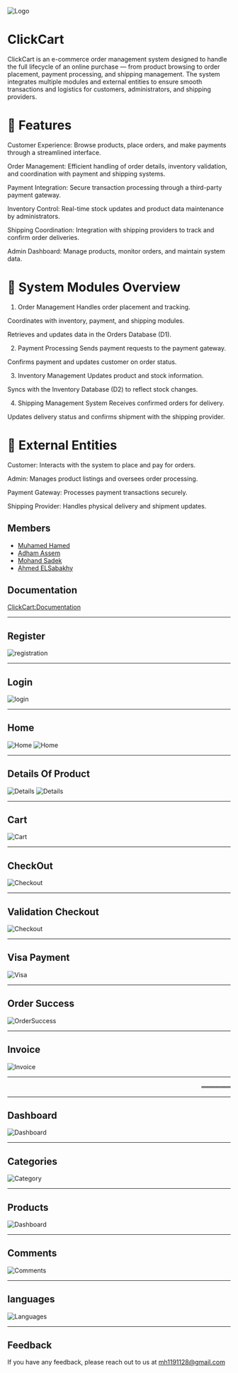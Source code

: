 
![Logo](https://media2.dev.to/dynamic/image/width=1000,height=420,fit=cover,gravity=auto,format=auto/https%3A%2F%2Fdev-to-uploads.s3.amazonaws.com%2Fuploads%2Farticles%2F3vmmsplqnguvzk0xovpl.jpg)


# ClickCart

ClickCart is an e-commerce order management system designed to handle the full lifecycle of an online purchase — from product browsing to order placement, payment processing, and shipping management. The system integrates multiple modules and external entities to ensure smooth transactions and logistics for customers, administrators, and shipping providers.

# 🚀 Features
Customer Experience: Browse products, place orders, and make payments through a streamlined interface.

Order Management: Efficient handling of order details, inventory validation, and coordination with payment and shipping systems.

Payment Integration: Secure transaction processing through a third-party payment gateway.

Inventory Control: Real-time stock updates and product data maintenance by administrators.

Shipping Coordination: Integration with shipping providers to track and confirm order deliveries.

Admin Dashboard: Manage products, monitor orders, and maintain system data.

# 🧩 System Modules Overview
1. Order Management 
Handles order placement and tracking.

Coordinates with inventory, payment, and shipping modules.

Retrieves and updates data in the Orders Database (D1).

2. Payment Processing 
Sends payment requests to the payment gateway.

Confirms payment and updates customer on order status.

3. Inventory Management 
Updates product and stock information.

Syncs with the Inventory Database (D2) to reflect stock changes.

4. Shipping Management System 
Receives confirmed orders for delivery.

Updates delivery status and confirms shipment with the shipping provider.

# 🔗 External Entities
Customer: Interacts with the system to place and pay for orders.

Admin: Manages product listings and oversees order processing.

Payment Gateway: Processes payment transactions securely.

Shipping Provider: Handles physical delivery and shipment updates.


## Members

- [Muhamed Hamed](https://github.com/muhamedhamedvl)
- [Adham Assem](https://github.com/sioranx69)
- [Mohand Sadek](https://github.com/Muhanned-Sadk)
- [Ahmed ELSabakhy](https://github.com/Ahmed-Alsebakhy)


## Documentation

[ClickCart:Documentation]([https://drive.google.com/drive/folders/1o6cvz5qT_ksOzVspG3sARWuVJTfPxXul](https://drive.google.com/file/d/12fLhuwQjFSzFCuJaUA9kBzsCGey7PRvW/view?usp=drive_link))
________________________________________________________________________________________________________________________________________________
## Register
![registration](Images/Register.png)
________________________________________________________________________________________________________________________________________________
## Login
![login](Images/Login.png)
________________________________________________________________________________________________________________________________________________
## Home
![Home](Images/Home1.png)
![Home](Images/Home2.png)
________________________________________________________________________________________________________________________________________________
## Details Of Product
![Details](Images/Details1.png)
![Details](Images/Details2.png)
________________________________________________________________________________________________________________________________________________
## Cart
![Cart](Images/Cart.png)
________________________________________________________________________________________________________________________________________________
## CheckOut
![Checkout](Images/Checkout.png)
________________________________________________________________________________________________________________________________________________
## Validation Checkout
![Checkout](Images/MakingSurePaymentDetails.png)
________________________________________________________________________________________________________________________________________________
## Visa Payment
![Visa](Images/VisaPayment.png)
________________________________________________________________________________________________________________________________________________
## Order Success
![OrderSuccess](Images/OrderSuccess.png)
________________________________________________________________________________________________________________________________________________
## Invoice
![Invoice](Images/Invoice2.png)
________________________________________________________________________________________________________________________________________________
<pre>                                                    ═══════════════ Admin Login ═══════════════                                      </pre>
________________________________________________________________________________________________________________________________________________
## Dashboard
![Dashboard](Images/DaahboadForTeam.png)
________________________________________________________________________________________________________________________________________________
## Categories
![Category](Images/Categories.png)
________________________________________________________________________________________________________________________________________________
## Products
![Dashboard](Images/ProductsDashboard.png)
________________________________________________________________________________________________________________________________________________
## Comments
![Comments](Images/Comments.png)
________________________________________________________________________________________________________________________________________________
## languages
![Languages](Images/Languages.png)
________________________________________________________________________________________________________________________________________________
## Feedback
If you have any feedback, please reach out to us at mh1191128@gmail.com

